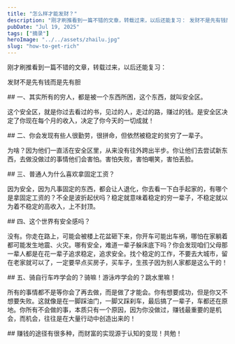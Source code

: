 ```yaml
---
title: "怎么样才能发财？"
description: "刚才刷推看到一篇不错的文章，转载过来，以后还能复习： 发财不是先有钱而是先有胆 ## 一、其实所有的穷人，都是 [&hellip;]"
pubDate: "Jul 19, 2025"
tags: ["摘录"]
heroImage: "../../assets/zhailu.jpg"
slug: "how-to-get-rich"
---
```


刚才刷推看到一篇不错的文章，转载过来，以后还能复习：

发财不是先有钱而是先有胆

\## 一、其实所有的穷人，都是被一个东西所困，这个东西，就叫安全区。

这个安全区，就是你过去看过的书，见过的人，走过的路，赚过的钱。是安全区决定了你现在每个月的收入，决定了你今天的一切成就！

\## 二、你会发现有些人很勤劳，很拼命，但依然被稳定的贫穷了一辈子。

为啥？因为他们一直活在安全区里，从来没有往外跨出半步。你让他们去尝试新东西，去做没做过的事情他们会害怕。害怕失败，害怕嘲笑，害怕丢脸。

\## 三、普通人为什么喜欢拿固定工资？

因为安全，因为凡事固定的东西，都会让人退化，你去看一下白手起家的，有哪个是拿固定工资的？不全是波折起伏吗？稳定就意味着稳定的穷一辈子，不稳定就以为着不稳定的高收入，上不封顶。

\## 四、这个世界有安全感吗？

没有。你走在路上，可能会被楼上花盆砸下来，你开车可能出车祸，哪怕在家躺着都可能发生地震、火灾。哪有安全，难道一辈子躲床底下吗？你会发现咱们父母那一辈人都是在花一辈子追求稳定，追求安全。找个稳定的工作，不要去大城市，留在老家就可以了，一定要早点买房子，买车子，生孩子因为别人家都是这么干的！

\## 五、骑自行车咋学会的？骑嘛！游泳咋学会的？跳水里嘛！

所有的事情都不是等你会了再去做，而是做了才能会。你有想要成功，但是你又不想要失败。这就像是在一脚踩油门，一脚又踩刹车，最后搞了一辈子，车都还在原地。你所有不会做的事，本质只有一个原因，因为你没做过，赚钱最重要的是机会，而机会，往往是在大量行动中创造出来的！

\## 赚钱的途径有很多种，而财富的实现源于认知的变现！共勉！
